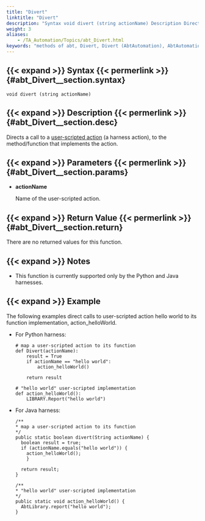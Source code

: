 ```yaml
--- 
title: "Divert"
linktitle: "Divert"
description: "Syntax void divert (string actionName) Description Directs a call to a user-scripted action (a harness action), to the method/function that implements the action. Parameters actionName Name of the ..."
weight: 3
aliases: 
    - /TA_Automation/Topics/abt_Divert.html
keywords: "methods of abt, Divert, Divert (AbtAutomation), AbtAutomation, divert, abtautomation divert, direct harness action to implementation class"
---
```


## {{< expand >}} Syntax {{< permerlink >}} {#abt_Divert__section.syntax} 

`void divert (string actionName)`

## {{< expand >}} Description {{< permerlink >}} {#abt_Divert__section.desc} 

Directs a call to a [user-scripted action](/testarchitect-tutorial/part-3-extending-testarchitect/lesson-8-using-an-automation-harness/invoking-a-user-scripted-action) \(a harness action\), to the method/function that implements the action.

## {{< expand >}} Parameters {{< permerlink >}} {#abt_Divert__section.params} 

-   **actionName**

    Name of the user-scripted action.


## {{< expand >}} Return Value {{< permerlink >}} {#abt_Divert__section.return} 

There are no returned values for this function.

## {{< expand >}} Notes

-   This function is currently supported only by the Python and Java harnesses.

## {{< expand >}} Example

The following examples direct calls to user-scripted action hello world to its function implementation, action\_helloWorld.

-   For Python harness:

    ```
    # map a user-scripted action to its function
    def Divert(actionName):
        result = True
        if actionName == "hello world":
            action_helloWorld()
        
        return result
    
    # "hello world" user-scripted implementation
    def action_helloWorld():
        LIBRARY.Report("hello world")
    ```

-   For Java harness:

    ```
    /**
    * map a user-scripted action to its function
    */
    public static boolean divert(String actionName) {
      boolean result = true;
      if (actionName.equals("hello world")) { 
        action_helloWorld();
        }
        
      return result;
    }
    
    /**
    * "hello world" user-scripted implementation
    */
    public static void action_helloWorld() {
      AbtLibrary.report("hello world");
    }
    ```





